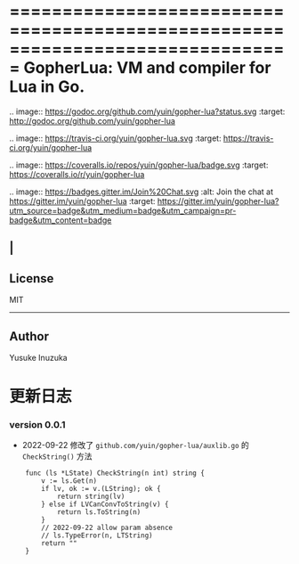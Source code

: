 
===============================================================================
GopherLua: VM and compiler for Lua in Go.
===============================================================================

.. image:: https://godoc.org/github.com/yuin/gopher-lua?status.svg
    :target: http://godoc.org/github.com/yuin/gopher-lua

.. image:: https://travis-ci.org/yuin/gopher-lua.svg
    :target: https://travis-ci.org/yuin/gopher-lua

.. image:: https://coveralls.io/repos/yuin/gopher-lua/badge.svg
    :target: https://coveralls.io/r/yuin/gopher-lua

.. image:: https://badges.gitter.im/Join%20Chat.svg
    :alt: Join the chat at https://gitter.im/yuin/gopher-lua
    :target: https://gitter.im/yuin/gopher-lua?utm_source=badge&utm_medium=badge&utm_campaign=pr-badge&utm_content=badge

|
----------------------------------------------------------------
License
----------------------------------------------------------------
MIT

----------------------------------------------------------------
Author
----------------------------------------------------------------
Yusuke Inuzuka

# 更新日志

### version 0.0.1
* 2022-09-22 修改了 ``github.com/yuin/gopher-lua/auxlib.go`` 的 `CheckString()` 方法
```
    func (ls *LState) CheckString(n int) string {
        v := ls.Get(n)
        if lv, ok := v.(LString); ok {
            return string(lv)
        } else if LVCanConvToString(v) {
            return ls.ToString(n)
        }
        // 2022-09-22 allow param absence
        // ls.TypeError(n, LTString)
        return ""
    }
```
